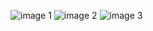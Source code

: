 

![image 1](https://github.com/user-attachments/assets/b570ee54-8211-4a13-bc57-c5f3bd34adb5)
![image 2](https://github.com/user-attachments/assets/38eecbc8-0e68-4574-83b5-2e48a0adce21)
![image 3](https://github.com/user-attachments/assets/1d0ec16e-2736-48eb-b724-74e8bae502a4)

